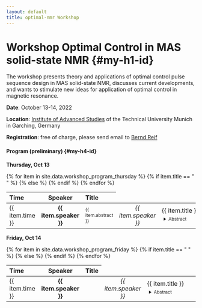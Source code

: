 ```yaml
---
layout: default
title: optimal-nmr Workshop
---
```

# Workshop Optimal Control in MAS solid-state NMR  {#my-h1-id}

The workshop presents theory and applications of optimal control pulse sequence design in MAS solid-state NMR, 
discusses current developments, and wants to stimulate new ideas for application of optimal control in magnetic resonance.

**Date**: October 13-14, 2022

**Location**:  [Institute of Advanced Studies](https://www.ias.tum.de/ias/institute-for-advanced-study/resources-facilities/ias-building/) of the Technical University Munich in Garching, Germany

**Registration**: free of charge, please send email to [Bernd Reif](mailto:reif@tum.de) 

#### Program (preliminary) {#my-h4-id}

**Thursday, Oct 13**

<table>
  <thead>
    <tr>
      <th style="text-align: left">Time</th>
      <th style="text-align: center">Speaker</th>
      <th style="text-align: left">Title</th>
    </tr>
  </thead>
  <tbody>
  {% for item in site.data.workshop_program_thursday %}
     <tr>
      <td style="text-align: left">{{ item.time }}</td>
      {% if item.title == " "  %}
         <td style="text-align: center"><strong>{{ item.speaker }}</strong></td>
         <td style="text-align: left"> <div style="font-size: 12px"> {{ item.abstract }} </div> </td>
      {% else %}
         <td style="text-align: center"><em>{{ item.speaker }}</em></td>
         <td style="text-align: left">
            <div style="width: 400px; text-align: justify">
            {{ item.title }} 
            <details style="font-size: 12px; padding: 5px 20px 5px 5px"><summary>Abstract</summary>
            <p>
               {{ item.abstract }}
            </p> 
            </details>
            </div>
         </td>
      {% endif %}
     </tr>
  {% endfor %}
  </tbody>
</table>

**Friday, Oct 14**

<table>
  <thead>
    <tr>
      <th style="text-align: left">Time</th>
      <th style="text-align: center">Speaker</th>
      <th style="text-align: left">Title</th>
    </tr>
  </thead>
  <tbody>
  {% for item in site.data.workshop_program_friday %}
     <tr>
      <td style="text-align: left">{{ item.time }}</td>
      {% if item.title == " "  %}
         <td style="text-align: center"><strong>{{ item.speaker }}</strong></td>
         <td style="text-align: left"> </td>
      {% else %}
         <td style="text-align: center"><em>{{ item.speaker }}</em></td>
         <td style="text-align: left">
            <div style="width: 400px; text-align: justify">
            {{ item.title }} 
            <details style="font-size: 12px; padding: 5px 20px 5px 5px"><summary>Abstract</summary>
            <p>
               {{ item.abstract }}
            </p> 
            </details>
            </div>
         </td>
      {% endif %}
     </tr>
  {% endfor %}
  </tbody>
</table>
